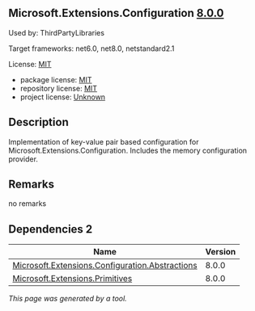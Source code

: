 Microsoft.Extensions.Configuration [8.0.0](https://www.nuget.org/packages/Microsoft.Extensions.Configuration/8.0.0)
--------------------

Used by: ThirdPartyLibraries

Target frameworks: net6.0, net8.0, netstandard2.1

License: [MIT](../../../../licenses/mit) 

- package license: [MIT](https://licenses.nuget.org/MIT) 
- repository license: [MIT](https://github.com/dotnet/runtime) 
- project license: [Unknown](https://dot.net/) 

Description
-----------
Implementation of key-value pair based configuration for Microsoft.Extensions.Configuration. Includes the memory configuration provider.

Remarks
-----------
no remarks


Dependencies 2
-----------

|Name|Version|
|----------|:----|
|[Microsoft.Extensions.Configuration.Abstractions](../../../../packages/nuget.org/microsoft.extensions.configuration.abstractions/8.0.0)|8.0.0|
|[Microsoft.Extensions.Primitives](../../../../packages/nuget.org/microsoft.extensions.primitives/8.0.0)|8.0.0|

*This page was generated by a tool.*